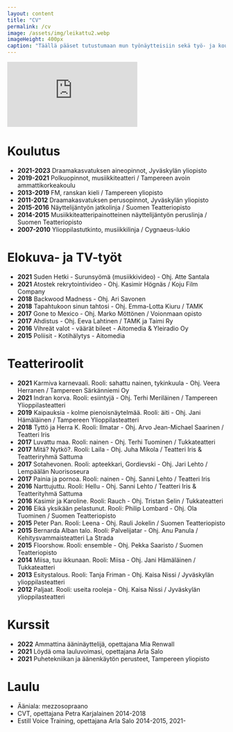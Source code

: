 ```yaml
---
layout: content
title: "CV"
permalink: /cv
image: /assets/img/leikattu2.webp
imageHeight: 400px
caption: "Täällä pääset tutustumaan mun työnäytteisiin sekä työ- ja koulutustaustaan. Sivun lopusta saat ladattua mun CV:n."
---
```


<iframe class="showreel" src="https://www.youtube.com/embed/98BxLvTSQhU" title="YouTube video player" frameborder="0" allow="accelerometer; autoplay; clipboard-write; encrypted-media; gyroscope; picture-in-picture" allowfullscreen> </iframe>

# Koulutus
* **2021-2023** Draamakasvatuksen aineopinnot, Jyväskylän yliopisto
* **2019-2021** Polkuopinnot, musiikkiteatteri / Tampereen avoin ammattikorkeakoulu
* **2013-2019** FM, ranskan kieli / Tampereen yliopisto
* **2011-2012** Draamakasvatuksen perusopinnot, Jyväskylän yliopisto
* **2015-2016** Näyttelijäntyön jatkolinja / Suomen Teatteriopisto
* **2014-2015** Musiikkiteatteripainotteinen näyttelijäntyön peruslinja / Suomen Teatteriopisto
* **2007-2010** Ylioppilastutkinto, musiikkilinja / Cygnaeus-lukio

# Elokuva- ja TV-työt
* **2021** Suden Hetki - Surunsyömä (musiikkivideo) - Ohj. Atte Santala
* **2021** Atostek rekrytointivideo - Ohj. Kasimir Högnäs / Koju Film Company
* **2018** Backwood Madness - Ohj. Ari Savonen
* **2018** Tapahtukoon sinun tahtosi - Ohj. Emma-Lotta Kiuru / TAMK
* **2017** Gone to Mexico - Ohj. Marko Möttönen / Voionmaan opisto
* **2017** Ahdistus - Ohj. Eeva Lahtinen / TAMK ja Taimi Ry
* **2016** Vihreät valot - väärät bileet - Aitomedia & Yleiradio Oy
* **2015** Poliisit - Kotihälytys - Aitomedia

# Teatteriroolit
* **2021** Karmiva karnevaali. Rooli: sahattu nainen, tykinkuula - Ohj. Veera Herranen / Tampereen Särkänniemi Oy
* **2021** Indran korva. Rooli: esiintyjä - Ohj. Terhi Meriläinen / Tampereen Ylioppilasteatteri
* **2019** Kaipauksia - kolme pienoisnäytelmää. Rooli: äiti - Ohj. Jani Hämäläinen / Tampereen Ylioppilasteatteri
* **2018** Tyttö ja Herra K. Rooli: Ilmatar - Ohj. Arvo Jean-Michael Saarinen / Teatteri Iris
* **2017** Luvattu maa. Rooli: nainen - Ohj. Terhi Tuominen / Tukkateatteri
* **2017** Mitä? Nytkö?. Rooli: Laila - Ohj. Juha Mikola / Teatteri Iris & Teatteriryhmä Sattuma
* **2017** Sotahevonen. Rooli: apteekkari, Gordievski - Ohj. Jari Lehto / Lempäälän Nuorisoseura
* **2017** Painia ja pornoa. Rooli: nainen - Ohj. Sanni Lehto / Teatteri Iris
* **2016** Narttujuttu. Rooli: Hellu - Ohj. Sanni Lehto / Teatteri Iris & Teatterityhmä Sattuma
* **2016** Kasimir ja Karoline. Rooli: Rauch - Ohj. Tristan Selin / Tukkateatteri
* **2016** Eikä yksikään pelastunut. Rooli: Philip Lombard - Ohj. Ola Tuominen / Suomen Teatteriopisto
* **2015** Peter Pan. Rooli: Leena - Ohj. Rauli Jokelin / Suomen Teatteriopisto
* **2015** Bernarda Alban talo. Rooli: Palvelijatar - Ohj. Anu Panula / Kehitysvammaisteatteri La Strada
* **2015** Floorshow. Rooli: ensemble - Ohj. Pekka Saaristo / Suomen Teatteriopisto
* **2014** Miisa, tuu ikkunaan. Rooli: Miisa - Ohj. Jani Hämäläinen / Tukkateatteri
* **2013** Esitystalous. Rooli: Tanja Friman - Ohj. Kaisa Nissi / Jyväskylän ylioppilasteatteri
* **2012** Paljaat. Rooli: useita rooleja - Ohj. Kaisa Nissi / Jyväskylän ylioppilasteatteri

# Kurssit
* **2022** Ammattina ääninäyttelijä, opettajana Mia Renwall
* **2021** Löydä oma lauluvoimasi, opettajana Arla Salo
* **2021** Puhetekniikan ja äänenkäytön perusteet, Tampereen yliopisto

# Laulu
* Ääniala: mezzosopraano
* CVT, opettajana Petra Karjalainen 2014-2018
* Estill Voice Training, opettajana Arla Salo 2014-2015, 2021-